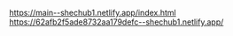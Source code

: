 https://main--shechub1.netlify.app/index.html
https://62afb2f5ade8732aa179defc--shechub1.netlify.app/
